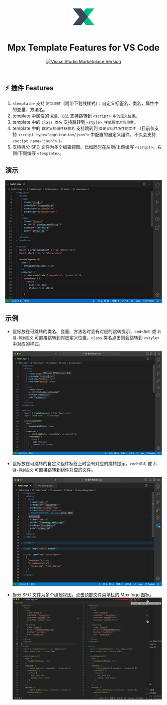 <br>

<p align="center">
<a href="https://mpxjs.cn" target="__blank"><img src="./asset/mpx-icon.png" alt="Mpx" width="80px" /></a>

<h1 align="center">Mpx Template Features for VS Code</h1>

<p align="center">
<a href="https://marketplace.visualstudio.com/items?itemName=wangshun.mpx-template-features" target="__blank"><img src="https://img.shields.io/visual-studio-marketplace/v/wangshun.mpx-template-features?color=0098FF&amp;label=Visual%20Studio%20Marketplace&amp;labelColor=000&amp;logo=visual-studio-code&amp;logoColor=0098FF" alt="Visual Studio Marketplace Version" /></a>
</p>

<br>

## ⚡ 插件 Features

1. `<template>` 支持 `定义跳转`（附带下划线样式）：自定义标签名，类名，属性中的变量、方法名。
2. template 中属性的 `变量、方法` 支持跳转到 `<script> 中的定义位置`。
3. template 中的 `class 类名` 支持跳转到 `<style> 样式脚本对应位置`。
4. template 中的 `自定义的组件标签名` 支持跳转到 `自定义组件所在的文件` （目前仅支持 `<script type="application/json">` 中配置的自定义组件，不久会支持 `<script name="json">` ）。
5. 支持拆分 SFC 文件为多个编辑视图。比如同时在左侧/上侧编写 `<script>`，右侧/下侧编写 `<template>`。

## 演示

![示例动画](./asset/mpx-video.gif)

## 示例

- 鼠标放在可跳转的类名、变量、方法名时会有对应的跳转提示，`cmd+单击` 或 `右键-转到定义` 可直接跳转到对应定义位置，`class` 类名点击则会跳转到 `<style>` 中对应的样式。

  ![示例图片](./asset/mpx-features-demo.png)

- 鼠标放在可跳转的自定义组件标签上时会有对应的跳转提示，`cmd+单击` 或 `右键-转到定义` 可直接跳转到组件对应的文件。

  ![示例图片](./asset/mpx-features-tag-jump.png)

- 拆分 SFC 文件为多个编辑视图。点击顶部文件菜单栏的 Mpx logo 图标。
  ![示例图片](./asset/mpx-feature-split-editors.png)

<!-- ## 发布
vscode 插件发布流程：
# npm i vsce -g
1. vsce login wangshun（登录过就不用再登录了，登录过期后需要重新申请vscode token，参考: https://dev.azure.com/wangshunnn/_usersSettings/tokens, https://code.visualstudio.com/api/working-with-extensions/publishing-extension#get-a-personal-access-token）
2. npm run pack（打包 vsce package）
3. npm run publish:patch（自动更新小版本并且发布 vsce publish patch）
-->

